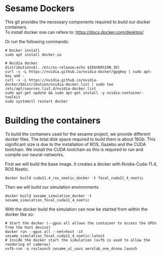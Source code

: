# Sesame Dockers
This git provides the necessary components required to build our docker containers.\
To install docker one can refere to: https://docs.docker.com/desktop/

Or run the following commands: 
```
# Docker install
sudo apt install docker.io

# Nvidia docker
distribution=$(. /etc/os-release;echo $ID$VERSION_ID)
curl -s -L https://nvidia.github.io/nvidia-docker/gpgkey | sudo apt-key add -
curl -s -L https://nvidia.github.io/nvidia-docker/$distribution/nvidia-docker.list | sudo tee /etc/apt/sources.list.d/nvidia-docker.list
sudo apt-get update && sudo apt-get install -y nvidia-container-toolkit
sudo systemctl restart docker
```

# Building the containers
To build the containers used for the sesame project, we provide different docker files. 
The total disk space required to build them is about 16Gb.
This significant size is due to the installation of ROS, Gazebo and the CUDA toolchain.
We install the CUDA toolchain as this is required to run and compile our neural-networks.

First we will build the base image. It creates a docker with Nvidia-Cuda-11.4, ROS Noetic.
```
docker build cuda11.4_ros_noetic_docker -t focal_cuda11_4_noetic
```
Then we will build our simulation environments
```
docker build sesame_simulation_docker -t sesame_simulation_focal_cuda11_4_noetic
```
With the docker build the simulation can now be started from within the docker like so:
```
# Start the docker (--gpus all allows the container to access the GPUs from the host device)
docker run --gpus all --net=host -it sesame_simulation_focal_cuda11_4_noetic:latest
# Inside the docker start the simulation (xvfb is used to allow the rendering of cameras)
xvfb-run -a roslaunch sesame_ul_uavs aerolab_one_drone.launch
```
